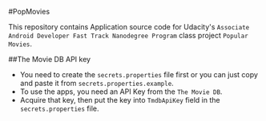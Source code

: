 #PopMovies

This repository contains Application source code for Udacity's `Associate Android Developer Fast Track Nanodegree Program` class project `Popular Movies`.

##The Movie DB API key
* You need to create the `secrets.properties` file first or you can just copy and paste it from `secrets.properties.example`.
* To use the apps, you need an API Key from the `The Movie DB`.
* Acquire that key, then put the key into `TmdbApiKey` field in the `secrets.properties` file.